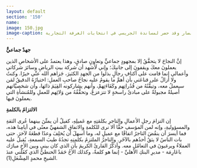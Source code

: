 ```yaml
---
layout: default
section: '150'
name:
image: 150.jpg
image-caption: الشيخ عبدالعزيز بن نصار وقد حضر لمساندة الجريسي في انتخابات الغرفة التجارية
---
```

**جهدٌ جماعيٌّ**

إنَّ النجاحَ لا يتحقَّقُ إلا بمجهودٍ جماعيٍّ وتعاونٍ صادقٍ، وهذا يعتمدُ على الأشخاصِ الذين يعملونَ معكَ ويقفونَ إلى جانبِكَ؛ وإني لَأَشهد أن شركة بيتِ الرياضِ وسائرَ شركاتي وأعمالي إنما قامت على أكتافِ رجالٍ بذلوا من الجهدِ الكثيرَ، جَزاهم الله عنِّي خيرًا. وكنتُ ولا أزالُ على قناعَتي بأن أهمَّ ما يقومُ عليه نجاحُ صاحبِ العملِ: اختيارُهُ الدقيقُ لمَن سيعملُ معه، وتيقُّنُهُ من قُدُراتِهم وكَفَاءَتِهمْ، وأنهم يشاركونه القِيَمَ ذاتَها، وأن شخصيَّاتهم أصيلةٌ مجبولةٌ على مبادئَ راسخةٍ لا تتزعزعُ، وتحقُّقُهُ من وَلائِهم للعملِ وللمُنشأةِ التي يعملونَ فيها.

**الالتزامُ بالكلمةِ**

إن التزامَ رجلِ الأعمالِ والتاجرِ بكلمَتِهِ مع عَميلِهِ، كفيلٌ أن يمتِّنَ بينهما عُرى الثقةِ والمسؤوليةِ، وإنه لمن المؤسفِ حقًّا ألا نرى للكلمةِ والاتفاقِ الشفهيِّ معنًى في أيامِنا هذه، فما أيسرَ أن ينقُضَ التاجرُ اتفاقًا مع عميلٍ له، وما أسهلَ أن يُخلِفَ وعدًا قطعَهُ لآخرَ. حتى بات الناسُ لا يثقُ أحدُهم بالآخَرِ. والتاجرُ الملتزمُ بكلمتِهِ تجدُهُ طيبَ السمعةِ، يُقبلُ عليه العملاءُ ويرغبونَ في التعامُلِ معه. وأذكِّرُ القارئَ الكريمَ بأن الذي كان بيني وبين الأخِ مبارَك باعَارِمَة - مديرِ البنكِ الأهليِّ - إنما هو كلمةٌ، وكذلك الأخُ حَمَدٌ الحنطيٌّ الذي كفَلَني عندَ الشيخِ محمدٍ المِشْعَلِ(1). 

